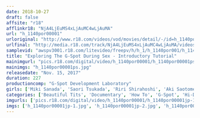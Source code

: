 ```yaml
---
date: 2018-10-27
draft: false
affsite: "r18"
afflinkr18: "NjA4LjEuMS4xLjAuMC4wLjAuMA"
url: "h_1140por00001"
urloriginal: "http://www.r18.com/videos/vod/movies/detail/-/id=h_1140por00001"
urlfinal: "http://media.r18.com/track/NjA4LjEuMS4xLjAuMC4wLjAuMA/videos/vod/movies/detail/-/id=h_1140por00001"
samplevid: "awspv3001.r18.com/litevideo/freepv/h/h_1/h_1140por001/h_1140por001_dmb_w.mp4"
title: "Exploring The G-Spot During Sex - Introductory Tutorial"
mainimgurl: "pics.r18.com/digital/video/h_1140por00001/h_1140por00001ps.jpg"
mainimgs: "h_1140por00001ps.jpg"
releasedate: "Nov. 15, 2017"
duration: 227
productioncomp: "G-Spot Development Laboratory"
girls: ['Miki Sanada', 'Saori Tsukada', 'Riri Shirahoshi', 'Aki Saotome']
categories: ['Beautiful Tits', 'Documentary', 'How To', 'G-Spot', 'Hi-Def']
imgurls: ['pics.r18.com/digital/video/h_1140por00001/h_1140por00001jp-1.jpg', 'pics.r18.com/digital/video/h_1140por00001/h_1140por00001jp-2.jpg', 'pics.r18.com/digital/video/h_1140por00001/h_1140por00001jp-3.jpg', 'pics.r18.com/digital/video/h_1140por00001/h_1140por00001jp-4.jpg', 'pics.r18.com/digital/video/h_1140por00001/h_1140por00001jp-5.jpg', 'pics.r18.com/digital/video/h_1140por00001/h_1140por00001jp-6.jpg', 'pics.r18.com/digital/video/h_1140por00001/h_1140por00001jp-7.jpg', 'pics.r18.com/digital/video/h_1140por00001/h_1140por00001jp-8.jpg', 'pics.r18.com/digital/video/h_1140por00001/h_1140por00001jp-9.jpg', 'pics.r18.com/digital/video/h_1140por00001/h_1140por00001jp-10.jpg', 'pics.r18.com/digital/video/h_1140por00001/h_1140por00001jp-11.jpg', 'pics.r18.com/digital/video/h_1140por00001/h_1140por00001jp-12.jpg', 'pics.r18.com/digital/video/h_1140por00001/h_1140por00001jp-13.jpg', 'pics.r18.com/digital/video/h_1140por00001/h_1140por00001jp-14.jpg', 'pics.r18.com/digital/video/h_1140por00001/h_1140por00001jp-15.jpg', 'pics.r18.com/digital/video/h_1140por00001/h_1140por00001jp-16.jpg', 'pics.r18.com/digital/video/h_1140por00001/h_1140por00001jp-17.jpg', 'pics.r18.com/digital/video/h_1140por00001/h_1140por00001jp-18.jpg', 'pics.r18.com/digital/video/h_1140por00001/h_1140por00001jp-19.jpg', 'pics.r18.com/digital/video/h_1140por00001/h_1140por00001jp-20.jpg']
imgs: ['h_1140por00001jp-1.jpg', 'h_1140por00001jp-2.jpg', 'h_1140por00001jp-3.jpg', 'h_1140por00001jp-4.jpg', 'h_1140por00001jp-5.jpg', 'h_1140por00001jp-6.jpg', 'h_1140por00001jp-7.jpg', 'h_1140por00001jp-8.jpg', 'h_1140por00001jp-9.jpg', 'h_1140por00001jp-10.jpg', 'h_1140por00001jp-11.jpg', 'h_1140por00001jp-12.jpg', 'h_1140por00001jp-13.jpg', 'h_1140por00001jp-14.jpg', 'h_1140por00001jp-15.jpg', 'h_1140por00001jp-16.jpg', 'h_1140por00001jp-17.jpg', 'h_1140por00001jp-18.jpg', 'h_1140por00001jp-19.jpg', 'h_1140por00001jp-20.jpg']
---
```

